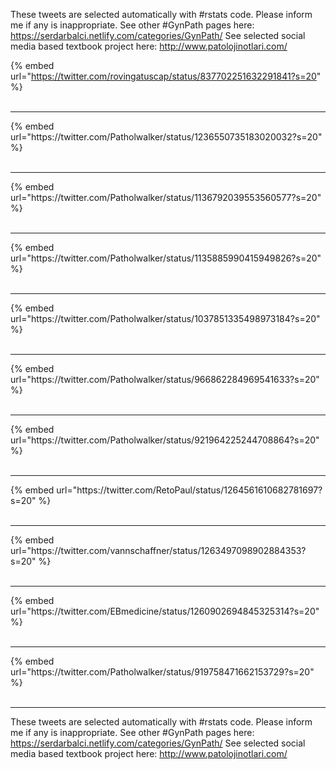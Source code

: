 

These tweets are selected automatically with #rstats code. Please inform me if any is inappropriate.
See other #GynPath pages here: https://serdarbalci.netlify.com/categories/GynPath/ 
See selected social media based textbook project here: http://www.patolojinotlari.com/

{% embed url="https://twitter.com/rovingatuscap/status/837702251632291841?s=20" %}<br>
<br>
<hr>
{% embed url="https://twitter.com/Patholwalker/status/1236550735183020032?s=20" %}<br>
<br>
<hr>
{% embed url="https://twitter.com/Patholwalker/status/1136792039553560577?s=20" %}<br>
<br>
<hr>
{% embed url="https://twitter.com/Patholwalker/status/1135885990415949826?s=20" %}<br>
<br>
<hr>
{% embed url="https://twitter.com/Patholwalker/status/1037851335498973184?s=20" %}<br>
<br>
<hr>
{% embed url="https://twitter.com/Patholwalker/status/966862284969541633?s=20" %}<br>
<br>
<hr>
{% embed url="https://twitter.com/Patholwalker/status/921964225244708864?s=20" %}<br>
<br>
<hr>
{% embed url="https://twitter.com/RetoPaul/status/1264561610682781697?s=20" %}<br>
<br>
<hr>
{% embed url="https://twitter.com/vannschaffner/status/1263497098902884353?s=20" %}<br>
<br>
<hr>
{% embed url="https://twitter.com/EBmedicine/status/1260902694845325314?s=20" %}<br>
<br>
<hr>
{% embed url="https://twitter.com/Patholwalker/status/919758471662153729?s=20" %}<br>
<br>
<hr>


These tweets are selected automatically with #rstats code. Please inform me if any is inappropriate.
See other #GynPath pages here: https://serdarbalci.netlify.com/categories/GynPath/ 
See selected social media based textbook project here: http://www.patolojinotlari.com/
